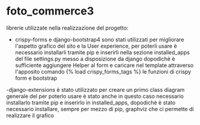 # foto_commerce3
librerie utilizzate nella realizzazione del progetto: 
- crispy-forms e django-bootstrap4 sono stati utilizzati per migliorare l'aspetto grafico
del sito e la User experience, per poterli usare è necessario installarli tramite
pip e inserirli nella sezione installed_apps del file settings.py messo a disposizione
da django dopodichè è sufficiente aggiungere Helper al form e caricare nel template
attraverso l'apposito comando {% load crispy_forms_tags %} le funzioni di crispy form
e bootstrap

-django-extensions è stato utilizzato per creare un primo class diagram generale del
per poterlo usare è stato anche in questo caso necessario installarlo tramite pip e
inserirlo in installed_apps, dopodichè è stato necessario installare, sempre per mezzo
di pip, graphviz che ci permette di realizzare il grafico
